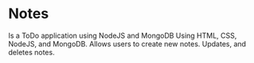 # Notes
Is a ToDo application using NodeJS and MongoDB
Using HTML, CSS, NodeJS, and MongoDB.
Allows users to create new notes.
Updates, and deletes notes.
